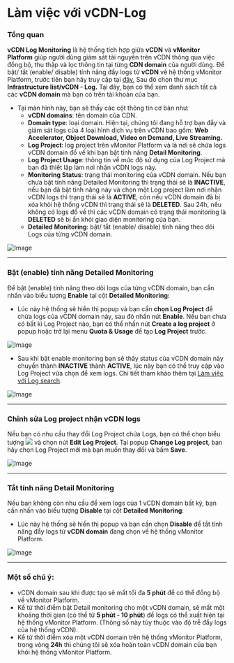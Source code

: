 # Làm việc với vCDN-Log

### Tổng quan 

**vCDN Log Monitoring** là hệ thống tích hợp giữa **vCDN** và **vMonitor Platform** giúp người dùng giám sát tài nguyên trên vCDN thông qua việc đồng bộ, thu thập và lọc thông tin tại từng **CDN domain** của người dùng. Để bật/ tắt (enable/ disable) tính năng đẩy logs từ **vCDN** về hệ thống vMonitor Platform, trước tiên bạn hãy truy cập tại [đây.](https://hcm-3.console.vngcloud.vn/vmonitor) Sau đó chọn thư mục **Infrastructure list/vCDN - Log.** Tại đây, bạn có thể xem danh sách tất cả các **vCDN domain** mà bạn có trên tài khoản của bạn.

* Tại màn hình này, bạn sẽ thấy các cột thông tin cơ bản như:
  * **vCDN domains**: tên domain của CDN.
  * **Domain type**: loại domain. Hiện tại, chúng tôi đang hỗ trợ bạn đẩy và giám sát logs của 4 loại hình dịch vụ trên vCDN bao gồm: **Web Accelerator, Object Download, Video on Demand, Live Streaming.**
  * **Log Project**: log project trên vMonitor Platform và là nơi sẽ chứa logs vCDN domain đổ về khi bạn bật tính năng **Detail Monitoring**.
  * **Log Project Usage**: thông tin về mức độ sử dụng của Log Project mà bạn đã thiết lập làm nơi nhận vCDN logs này.
  * **Monitoring Status**: trạng thái monitoring của vCDN domain. Nếu bạn chưa bật tính năng Detailed Monitoring thì trạng thái sẽ là **INACTIVE**, nếu bạn đã bật tính năng này và chọn một Log project làm nơi nhận vCDN logs thì trạng thái sẽ là **ACTIVE**, còn nếu vCDN domain đã bị xóa khỏi hệ thống vCDN thì trạng thái sẽ là **DELETED**. Sau 24h, nếu không có logs đổ về thì các vCDN domain có trạng thái monitoring là **DELETED** sẽ bị ẩn khỏi giao diện monitoring của bạn.
  * **Detailed Monitoring**: bật/ tắt (enable/ disable) tính năng theo dõi Logs của từng vCDN domain.

![Image](https://github.com/vngcloud/docs/blob/main/Vietnamese/.gitbook/assets/image%20(334).png?raw=true)

***

### Bật (enable) tính năng Detailed Monitoring 

Để bật (enable) tính năng theo dõi logs của từng vCDN domain, bạn cần nhấn vào biểu tượng **Enable** tại cột **Detailed Monitoring:** 

* Lúc này hệ thống sẽ hiển thị popup và bạn cần **chọn Log Project** để chứa logs của vCDN domain này, sau đó nhấn nút **Enable**.  Nếu bạn chưa có bất kì Log Project nào, bạn có thể nhấn nút **Create a log project** ở popup hoặc trở lại menu **Quota & Usage** để tạo **Log Project** trước.

![Image](https://github.com/vngcloud/docs/blob/main/Vietnamese/.gitbook/assets/image%20(335).png?raw=true)

* Sau khi bật enable monitoring bạn sẽ thấy status của vCDN domain này chuyển thành **INACTIVE** thành **ACTIVE**, lúc này bạn có thể truy cập vào Log Project vừa chọn để xem logs. Chi tiết tham khảo thêm tại [Làm việc với Log search](https://docs.vngcloud.vn/vng-cloud-document/vn/vmonitor-platform/cach-tinh-nang-cua-vmonitor-platform/logs/lam-viec-voi-log-search).

![Image](https://github.com/vngcloud/docs/blob/main/Vietnamese/.gitbook/assets/image%20(336).png?raw=true)

***

### Chỉnh sửa Log project nhận vCDN logs 

Nếu bạn có nhu cầu thay đổi Log Project chứa Logs, bạn có thể chọn biểu tượng ![](https://docs.vngcloud.vn/download/thumbnails/69468834/image2024-1-9\_13-27-31.png?version=1\&modificationDate=1704781652000\&api=v2) và chọn nút **Edit Log Project**. Tại popup **Change Log project**, bạn hãy chọn Log Project mới mà bạn muốn thay đổi và bấm **Save**.

![Image](https://github.com/vngcloud/docs/blob/main/Vietnamese/.gitbook/assets/image%20(337).png?raw=true)

***

### Tắt tính năng Detail Monitoring 

Nếu bạn không còn nhu cầu để xem logs của 1 vCDN domain bất kỳ, bạn cần nhấn vào biểu tượng **Disable** tại cột **Detailed Monitoring**:

* Lúc này hệ thống sẽ hiển thị popup và bạn cần chọn **Disable** để tắt tính năng đẩy logs từ **vCDN domain** đang chọn về hệ thống vMonitor Platform.

![Image](https://github.com/vngcloud/docs/blob/main/Vietnamese/.gitbook/assets/image%20(338).png?raw=true)

***

### Một số chú ý: 

* vCDN domain sau khi được tạo sẽ mất tối đa **5 phút** để có thể đồng bộ về vMonitor Platform.
* Kể từ thời điểm bật Detail monitoring cho một vCDN domain, sẽ mất một khoảng thời gian (có thể từ **5 phút - 10 phút**) để logs có thể xuất hiện tại hệ thống vMonitor Platform. (Thông số này tùy thuộc vào độ trễ đẩy logs của hệ thống vCDN).
* Kể từ thời điểm xóa một vCDN domain trên hệ thống vMonitor Platform, trong vòng **24h** thì chúng tôi sẽ xóa hoàn toàn vCDN domain của bạn khỏi hệ thống vMonitor Platform.
